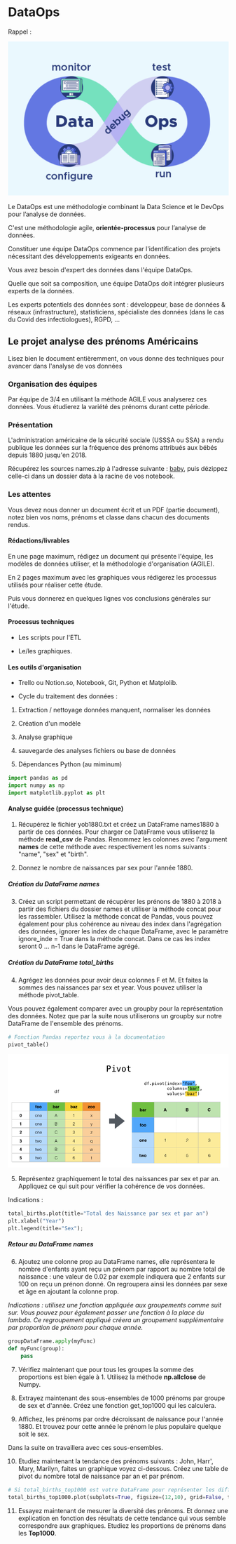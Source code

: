 # DataOps

Rappel :

![cycle](images/dataops.png)

Le DataOps est une méthodologie combinant la Data Science et le DevOps pour l’analyse de données.

C'est une méthodologie agile, **orientée-processus** pour l’analyse de données.

Constituer une équipe DataOps commence par l'identification des projets nécessitant des développements exigeants en données. 

Vous avez besoin d'expert des données dans l'équipe DataOps.

Quelle que soit sa composition, une équipe DataOps doit intégrer plusieurs experts de la données. 

Les experts potentiels des données sont : développeur, base de données & réseaux (infrastructure), statisticiens, spécialiste des données (dans le cas du Covid des infectiologues), RGPD, ...

## Le projet analyse des prénoms Américains 

Lisez bien le document entièremment, on vous donne des techniques pour avancer dans l'analyse de vos données

### Organisation des équipes

Par équipe de 3/4 en utilisant la méthode AGILE vous analyserez ces données. Vous étudierez la variété des prénoms durant cette période.

### Présentation 

L'administration américaine de la sécurité sociale (USSSA ou SSA) a rendu publique les données sur la fréquence des prénoms attribués aux bébés depuis 1880 jusqu'en 2018.

Récupérez les sources names.zip à l'adresse suivante : [baby](https://www.ssa.gov/oact/babynames/limits.html), puis dézippez celle-ci dans un dossier data à la racine de vos notebook.


### Les attentes 

Vous devez nous donner un document écrit et un PDF (partie document), notez bien vos noms, prénoms et classe dans chacun des documents rendus.

#### Rédactions/livrables

En une page maximum, rédigez un document qui présente l'équipe, les modèles de données utiliser, et la méthodologie d'organisation (AGILE).

En 2 pages maximum avec les graphiques vous rédigerez les processus utilisés pour réaliser cette étude.

Puis vous donnerez en quelques lignes vos conclusions générales sur l'étude.

#### Processus techniques

- Les scripts pour l'ETL

- Le/les graphiques.

#### Les outils d'organisation

- Trello ou Notion.so, Notebook, Git, Python et Matplolib.

- Cycle du traitement des données :

1. Extraction / nettoyage données manquent, normaliser les données

2. Création d'un modèle 

3. Analyse graphique

4. sauvegarde des analyses fichiers ou base de données

5. Dépendances Python (au miminum) 

```python
import pandas as pd
import numpy as np
import matplotlib.pyplot as plt
```

#### Analyse guidée (processus technique)

1. Récupérez le fichier yob1880.txt et créez un DataFrame names1880 à partir de ces données. Pour charger ce DataFrame vous utiliserez la méthode **read_csv** de Pandas. Renommez les colonnes avec l'argument **names** de cette méthode avec respectivement les noms suivants  : "name", "sex" et "birth".

2. Donnez le nombre de naissances par sex pour l'année 1880.

##### Création du DataFrame names

3. Créez un script permettant de récupérer les prénons de 1880 à 2018 à partir des fichiers du dossier names et utiliser la méthode concat pour les rassembler. Utilisez la méthode concat de Pandas, vous pouvez également pour plus cohérence au niveau des index dans l'agrégation des données, ignorer les index de chaque DataFrame, avec le paramètre ignore_inde = True dans la méthode concat. Dans ce cas les index seront 0 ... n-1 dans le DataFrame agrégé.

##### Création du DataFrame total_births

4. Agrégez les données pour avoir deux colonnes F et M. Et faites la sommes des naissances par sex et year. Vous pouvez utiliser la méthode pivot_table.

Vous pouvez également comparer avec un groupby pour la représentation des données. Notez que par la suite nous utiliserons un groupby sur notre DataFrame de l'ensemble des prénoms.

```python
# Fonction Pandas reportez vous à la documentation 
pivot_table()
```
![pivot](images/pivot.png)

5. Représentez graphiquement le total des naissances par sex et par an. Appliquez ce qui suit pour vérifier la cohérence de vos données.

Indications :

```python
total_births.plot(title="Total des Naissance par sex et par an")
plt.xlabel("Year")
plt.legend(title="Sex");
```

##### Retour au DataFrame names

6. Ajoutez une colonne prop au DataFrame names, elle représentera le nombre d'enfants ayant reçu un prénom par rapport au nombre total de naissance : une valeur de 0.02 par exemple indiquera que 2 enfants sur 100 on reçu un prénon donné. On regroupera ainsi les données par sexe et âge en ajoutant la colonne prop.

*Indications : utilisez une fonction appliquée aux groupements comme suit sur. Vous pouvez pour également passer une fonction à la place du lambda. Ce regroupement appliqué créera un groupement supplémentaire par proportion de prénom pour chaque année.*

```python
groupDataFrame.apply(myFunc)
def myFunc(group):
    pass
```

7. Vérifiez maintenant que pour tous les groupes la somme des proportions est bien égale à 1. Utilisez la méthode **np.allclose** de Numpy.

8. Extrayez maintenant des sous-ensembles de 1000 prénoms par groupe de sex et d'année. Créez une fonction get_top1000 qui les calculera.

9. Affichez, les prénoms par ordre décroissant de naissance pour l'année 1880. Et trouvez pour cette année le prénom le plus populaire quelque soit le sex.

Dans la suite on travaillera avec ces sous-ensembles.

10. Etudiez maintenant la tendance des prénoms suivants : John, Harr', Mary, Marilyn, faites un graphique voyez ci-dessous. Créez une table de pivot du nombre total de naissance par an et par prénom.

```python
# Si total_births_top1000 est votre DataFrame pour représenter les différentes colonnes
total_births_top1000.plot(subplots=True, figsize=(12,10), grid=False, title="Nombre de naissance par an")
```

11. Essayez maintenant de mesurer la diversité des prénoms. Et donnez une explication en fonction des résultats de cette tendance qui vous semble correspondre aux graphiques. Etudiez les proportions de prénoms dans les **Top1000**.
